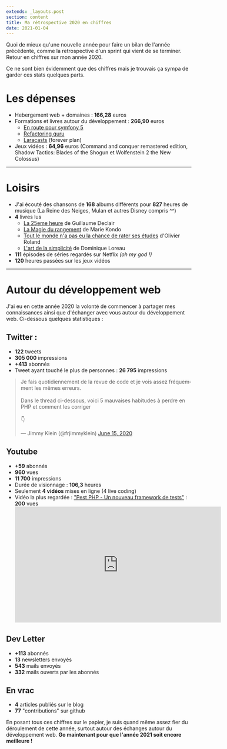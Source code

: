 ```yaml
---
extends: _layouts.post
section: content
title: Ma rétrospective 2020 en chiffres
date: 2021-01-04
---
```


Quoi de mieux qu'une nouvelle année pour faire un bilan de l'année précédente, comme la retrospective d'un sprint qui vient de se terminer.
Retour en chiffres sur mon année 2020.

<div class="my-4 bg-blue-100 border-t border-b border-blue-500 text-blue-700 px-4 py-3" role="alert">
  <p class="text-sm font-bold">Ce ne sont bien évidemment que des chiffres mais je trouvais ça sympa de garder ces stats quelques parts.
  </p>
</div>

# Les dépenses
* Hebergement web + domaines : **166,28** euros
* Formations et livres autour du développement : **266,90** euros
    * [En route pour symfony 5](https://leanpub.com/en-route-vers-symfony5)
    * [Refactoring guru](https://refactoring.guru)
    * [Laracasts](https://laracasts.com) (forever plan)
* Jeux vidéos : **64,96**  euros (Command and conquer remastered edition, Shadow Tactics: Blades of the Shogun et Wolfenstein 2 the New Colossus)

---

# Loisirs
* J'ai écouté des chansons de **168** albums différents pour **827** heures de musique (La Reine des Neiges, Mulan et autres Disney compris ^^)
* **4** livres lus
    * [La 25eme heure](https://www.25hbook.com) de Guillaume Declair
    * [La Magie du rangement](https://www.amazon.fr/dp/B00TJ3FBTO) de Marie Kondo
    * [Tout le monde n'a pas eu la chance de rater ses études](https://olivier-roland.com/mon-livre/) d'Olivier Roland
    * [L'art de la simplicité](https://www.amazon.fr/dp/B00CZ5EXQ0) de Dominique Loreau
* **111** épisodes de séries regardés sur Netflix *(oh my god !)*
* **120** heures passées sur les jeux vidéos

---

# Autour du développement web

J'ai eu en cette année 2020 la volonté de commencer à partager mes connaissances ainsi que d'échanger avec vous autour du développement web. Ci-dessous quelques statistiques :

## Twitter :
* **122** tweets
* **305 000** impressions
* **+413** abonnés
* Tweet ayant touché le plus de personnes : **26 795** impressions
<blockquote class="twitter-tweet"><p lang="fr" dir="ltr">Je fais quotidiennement de la revue de code et je vois assez fréquemment les mêmes erreurs.<br><br>Dans le thread ci-dessous, voici 5 mauvaises habitudes à perdre en PHP et comment les corriger<br><br>👇</p>&mdash; Jimmy Klein (@frjimmyklein) <a href="https://twitter.com/frjimmyklein/status/1272494367412977664?ref_src=twsrc%5Etfw">June 15, 2020</a></blockquote> <script async src="https://platform.twitter.com/widgets.js" charset="utf-8"></script>

## Youtube
* **+59** abonnés
* **960** vues
* **11 700** impressions
* Durée de visionnage : **106,3** heures
* Seulement **4 vidéos** mises en ligne (4 live coding)
* Vidéo la plus regardée : ["Pest PHP - Un nouveau framework de tests"](https://youtu.be/1KaZlSuDAZE) : **200** vues
  <iframe width="560" height="315" src="https://www.youtube.com/embed/1KaZlSuDAZE" frameborder="0" allow="accelerometer; autoplay; clipboard-write; encrypted-media; gyroscope; picture-in-picture" allowfullscreen></iframe>

## Dev Letter
* **+113** abonnés
* **13** newsletters envoyés
* **543** mails envoyés
* **332** mails ouverts par les abonnés

## En vrac
* **4** articles publiés sur le blog
* **77** "contributions" sur github


En posant tous ces chiffres sur le papier, je suis quand même assez fier du déroulement de cette année, surtout autour des échanges autour du développement web.
**Go maintenant pour que l'année 2021 soit encore meilleure !**
